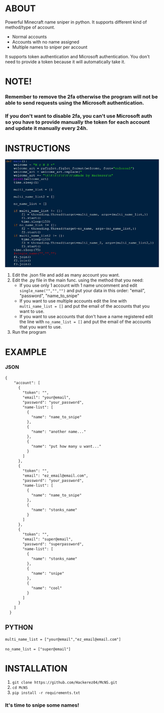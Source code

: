 # ABOUT

Powerful Minecraft name sniper in python. It supports different kind of method/type of account.
- Normal accounts
- Accounts with no name assigned
- Multiple names to sniper per account

It supports token authentication and Microsoft authentication.
You don't need to provide a token because it will automatically take it.

# NOTE!
### Remember to remove the 2fa otherwise the program will not be able to send requests using the Microsoft authentication.
### If you don't want to disable 2fa, you can't use Microsoft auth so you have to provide manually the token for each account and update it manually every 24h.

# INSTRUCTIONS 
![Alt text](screenshot.jpg?raw=true "Screenshot")

1. Edit the .json file and add as many account you want.
2. Edit the .py file in the main func. using the method that you need:
   - If you use only 1 account with 1 name uncomment and edit `single_name("","","")` and put your data in this order: "email", "password", "name_to_snipe"
   - If you want to use multiple accounts edit the line with `multi_name_list = []` and put the email of the accounts that you want to use.
   - If you want to use accounts that don't have a name registered  edit the line with `no_name_list = []` and put the email of the accounts that you want to use.
3. Run the program

# EXAMPLE
### JSON
```
{
    "account": [
      {
        "token": "",
        "email": "your@email",
        "password": "your_password",
        "name-list": [
          {
            "name": "name_to_snipe"
          },
          {
            "name": "another name..."
          },
          {
            "name": "put how many u want..."
          }
        ]
      },
      {
        "token": "",
        "email": "ez_email@email.com",
        "password": "your_password",
        "name-list": [
          {
            "name": "name_to_snipe"
          },
          {
            "name": "stonks_name"
          }
        ]
      },
      {
        "token": "",
        "email": "super@email",
        "password": "superpassword",
        "name-list": [
          {
            "name": "stonks_name"
          },
          {
            "name": "snipe"
          },
          {
            "name": "cool"
          }
        ]
      }
    ]
  }
```
## PYTHON
```
multi_name_list = ["your@email","ez_email@email.com"]

no_name_list = ["super@email"]
```

# INSTALLATION
1. `git clone https://github.com/Hackerez04/McNS.git`
2. `cd McNS`
3. `pip install -r requirements.txt`

### It's time to snipe some names!
